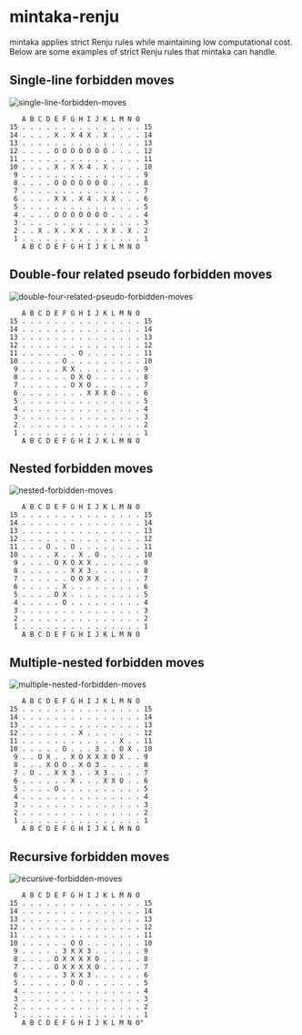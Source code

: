 # mintaka-renju
mintaka applies strict Renju rules while maintaining low computational cost.
Below are some examples of strict Renju rules that mintaka can handle.

## Single-line forbidden moves
![single-line-forbidden-moves](./images/single-line-forbidden-moves.png)
```text
   A B C D E F G H I J K L M N O
15 . . . . . . . . . . . . . . . 15
14 . . . . X . X 4 X . X . . . . 14
13 . . . . . . . . . . . . . . . 13
12 . . . . O O O O O O O . . . . 12
11 . . . . . . . . . . . . . . . 11
10 . . . . X . X X 4 . X . . . . 10
 9 . . . . . . . . . . . . . . . 9
 8 . . . . O O O O O O O . . . . 8
 7 . . . . . . . . . . . . . . . 7
 6 . . . . X X . X 4 . X X . . . 6
 5 . . . . . . . . . . . . . . . 5
 4 . . . . O O O O O O O . . . . 4
 3 . . . . . . . . . . . . . . . 3
 2 . . X . X . X X . . X X . X . 2
 1 . . . . . . . . . . . . . . . 1
   A B C D E F G H I J K L M N O
```
## Double-four related pseudo forbidden moves
![double-four-related-pseudo-forbidden-moves](./images/double-four-related-pseudo-forbidden-moves.png)
```text
   A B C D E F G H I J K L M N O
15 . . . . . . . . . . . . . . . 15
14 . . . . . . . . . . . . . . . 14
13 . . . . . . . . . . . . . . . 13
12 . . . . . . . . . . . . . . . 12
11 . . . . . . . O . . . . . . . 11
10 . . . . . O . . . . . . . . . 10
 9 . . . . . X X . . . . . . . . 9
 8 . . . . . . O X O . . . . . . 8
 7 . . . . . . O X O . . . . . . 7
 6 . . . . . . . . X X X O . . . 6
 5 . . . . . . . . . . . . . . . 5
 4 . . . . . . . . . . . . . . . 4
 3 . . . . . . . . . . . . . . . 3
 2 . . . . . . . . . . . . . . . 2
 1 . . . . . . . . . . . . . . . 1
   A B C D E F G H I J K L M N O
```
## Nested forbidden moves
![nested-forbidden-moves](./images/nested-forbidden-moves.png)
```text
   A B C D E F G H I J K L M N O
15 . . . . . . . . . . . . . . . 15
14 . . . . . . . . . . . . . . . 14
13 . . . . . . . . . . . . . . . 13
12 . . . . . . . . . . . . . . . 12
11 . . . O . . O . . . . . . . . 11
10 . . . . X . . X . O . . . . . 10
 9 . . . . O X O X X . . . . . . 9
 8 . . . . . . X X 3 . . . . . . 8
 7 . . . . . . O O X X . . . . . 7
 6 . . . . . X . . . . . . . . . 6
 5 . . . . O X . . . . . . . . . 5
 4 . . . . . O . . . . . . . . . 4
 3 . . . . . . . . . . . . . . . 3
 2 . . . . . . . . . . . . . . . 2
 1 . . . . . . . . . . . . . . . 1
   A B C D E F G H I J K L M N O
```
## Multiple-nested forbidden moves
![multiple-nested-forbidden-moves](./images/multiple-nested-forbidden-moves.png)
```text
   A B C D E F G H I J K L M N O
15 . . . . . . . . . . . . . . . 15
14 . . . . . . . . . . . . . . . 14
13 . . . . . . . . . . . . . . . 13
12 . . . . . . . X . . . . . . . 12
11 . . . . . . . . . . . . X . . 11
10 . . . . . O . . . 3 . . O X . 10
 9 . . O X . . X O X X X O X . . 9
 8 . . . X O O . X O 3 . . . . . 8
 7 . O . . X X 3 . . X 3 . . . . 7
 6 . . . . . . X . . . X X O . . 6
 5 . . . . O . . . . . . . . . . 5
 4 . . . . . . . . . . . . . . . 4
 3 . . . . . . . . . . . . . . . 3
 2 . . . . . . . . . . . . . . . 2
 1 . . . . . . . . . . . . . . . 1
   A B C D E F G H I J K L M N O

```
## Recursive forbidden moves
![recursive-forbidden-moves](./images/recursive-forbidden-moves.png)
```text
   A B C D E F G H I J K L M N O
15 . . . . . . . . . . . . . . . 15
14 . . . . . . . . . . . . . . . 14
13 . . . . . . . . . . . . . . . 13
12 . . . . . . . . . . . . . . . 12
11 . . . . . . . . . . . . . . . 11
10 . . . . . . O O . . . . . . . 10
 9 . . . . . 3 X X 3 . . . . . . 9
 8 . . . . O X X X X O . . . . . 8
 7 . . . . O X X X X O . . . . . 7
 6 . . . . . 3 X X 3 . . . . . . 6
 5 . . . . . . O O . . . . . . . 5
 4 . . . . . . . . . . . . . . . 4
 3 . . . . . . . . . . . . . . . 3
 2 . . . . . . . . . . . . . . . 2
 1 . . . . . . . . . . . . . . . 1
   A B C D E F G H I J K L M N O"
```